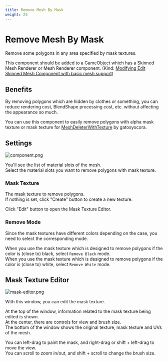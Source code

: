 ```yaml
---
title: Remove Mesh By Mask
weight: 25
---
```


# Remove Mesh By Mask

Remove some polygons in any area specified by mask textures.

This component should be added to a GameObject which has a Skinned Mesh Renderer or Mesh Renderer component. (Kind: [Modifying Edit Skinned Mesh Component with basic mesh support](../../component-kind/edit-skinned-mesh-components#modifying-component))

## Benefits

By removing polygons which are hidden by clothes or something, you can reduce rendering cost, BlendShape processing cost, etc. without affecting the appearance so much.

You can use this component to easily remove polygons with alpha mask texture or mask texture for [MeshDeleterWithTexture] by gatosyocora.

[MeshDeleterWithTexture]: https://github.com/gatosyocora/MeshDeleterWithTexture

## Settings

![component.png](component.png)

You'll see the list of material slots of the mesh.\
Select the material slots you want to remove polygons with mask texture.

### Mask Texture

The mask texture to remove polygons.\
If nothing is set, click "Create" button to create a new texture.

Click "Edit" button to open the Mask Texture Editor.

### Remove Mode

Since the mask textures have different colors depending on the case, you need to select the corresponding mode.

When you use the mask texture which is designed to remove polygons if the color is (close to) black, select `Remove Black` mode.\
When you use the mask texture which is designed to remove polygons if the color is (close to) white, select `Remove White` mode.

## Mask Texture Editor

![mask-editor.png](mask-editor.png)

With this window, you can edit the mask texture.

At the top of the window, information related to the mask texture being edited is shown.\
At the center, there are controls for view and brush size.\
The bottom of the window shows the original texture, mask texture and UVs of the mesh.

You can left-drag to paint the mask, and right-drag or shift + left-drag to move the view.\
You can scroll to zoom in/out, and shift + scroll to change the brush size.
